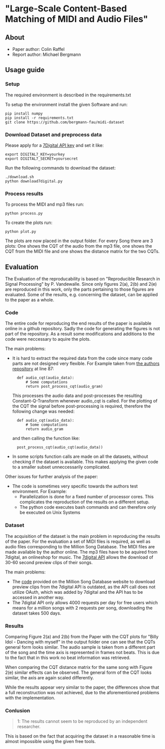 # "Large-Scale Content-Based Matching of MIDI and Audio Files"

## About

- Paper author: Colin Raffel
- Report author: Michael Bergmann

## Usage guide

### Setup

The required environment is described in the requirements.txt

To setup the environment install the given Software and run:

	pip install numpy
    pip install -r requirements.txt
	git clone https://github.com/bergmann-fau/midi-dataset
	
### Download Dataset and preprocess data
  
Please apply for a [7Digital API key](https://api-signup.7digital.com/) and set it like:
  
	export DIGITAL7_KEY=yourkey
	export DIGITAL7_SECRET=yoursecret
  
Run the following commands to download the dataset:

	./download.sh
	python download7digital.py

### Process results

To process the MIDI and mp3 files run:

	python process.py
	
To create the plots run:
	
	python plot.py
  
The plots are now placed in the output folder. For every Song there are 3 plots: One shows the CQT of the audio from the mp3 file, one shows the CQT from the MIDI file and one shows the distance matrix for the two CQTs.

## Evaluation

The Evaluation of the reproducability is based on "Reproducible Research in Signal Processing" by P. Vandewalle. Since only figures 2(a), 2(b) and 2(e) are reproduced in this work, only the parts pertaining to those figures are evaluated. Some of the results, e.g. concerning the dataset, can be applied to the paper as a whole.

### Code

The entire code for reproducing the end results of the paper is available online in a github repository. Sadly the code for generating the figures is not part of the repository. As a result some modifications and additions to the code were neccessary to aquire the plots.

The main problems:
- It is hard to extract the required data from the code since many code parts are not designed very flexible. For Example taken from [the authors repository](https://github.com/craffel/midi-dataset/blob/master/feature_extraction.py#L87) at line 87:

		def audio_cqt(audio_data):
			# Some computations
			return post_process_cqt(audio_gram)
	
	This processes the audio data and post-processes the resulting Constant-Q-Transform whenever audio_cqt is called. For the plotting of the CQT the signal before post-processing is required, therefore the following change was needed:

		def audio_cqt(audio_data):
			# Some computations
			return audio_gram
	
	and then calling the function like:
		
		post_process_cqt(audio_cqt(audio_data))

- In some scripts function calls are made on all the datasets, without checking if the dataset is available. This makes applying the given code to a smaller subset unneccessarily complicated.

Other issues for further analysis of the paper:
- The code is sometimes very specific towards the authors test environment. For Example:
	* Parallelization is done for a fixed number of processor cores. This complicates the reproduction of the results on a different setup.
	* The python code executes bash commands and can therefore only be executed on Unix Systems

	
### Dataset

The acquisition of the dataset is the main problem in reproducing the results of the paper. For the evaluation a set of MIDI files is required, as well as audio files corresponding to the Million Song Database.
The MIDI files are made available by the author online.
The mp3 files have to be aquired from 7digital, an onlineshop for music. The [7digital API](http://docs.7digital.com/) allows the download of 30-60 second preview clips of their songs.

The main problems:
- The [code](https://github.com/tbertinmahieux/MSongsDB/blob/master/Tasks_Demos/Preview7digital/get_preview_url.py#L181) provided on the Million Song Database website to download preview clips from the 7digital API is outdated, as the API call does not utilize OAuth, which was added by 7digital and the API has to be accessed in another way.
- The 7digital API only allows 4000 requests per day for free users which means for a million songs with 2 requests per song, downloading the dataset takes 500 days. 

### Results

Comparing Figure 2(a) and 2(b) from the Paper with the CQT plots for "Billy Idol - Dancing with myself" in the output folder one can see that the CQTs general form looks similar. The audio sample is taken from a different part of the song and the time axis is represented in frames not beats. This is due to the fact that in this work no beat information was retrieved.

When comparing the CQT distance matrix for the same song with Figure 2(e) similar effects can be observed. The general form of the CQT looks similar, the axis are again scaled differently.

While the results appear very similar to the paper, the differences show that a full reconstruction was not achieved, due to the aforementioned problems with the implementation.

### Conlusion

> 1: The results cannot seem to be reproduced by an independent
researcher.

This is based on the fact that acquiring the dataset in a reasonable time is almost impossible using the given free tools.
